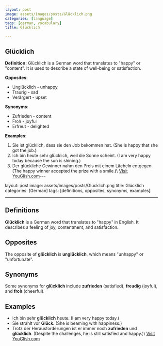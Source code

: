 ```yaml
---
layout: post
image: assets/images/posts/Glücklich.png
categories: [language]
tags: [german, vocabulary]
title: Glücklich

---
```


## Glücklich

**Definition:** Glücklich is a German word that translates to "happy" or "content". It is used to describe a state of well-being or satisfaction.

**Opposites:** 

- Unglücklich - unhappy
- Traurig - sad
- Verärgert - upset

**Synonyms:** 

- Zufrieden - content
- Froh - joyful
- Erfreut - delighted

**Examples:**

1. Sie ist glücklich, dass sie den Job bekommen hat. (She is happy that she got the job.)
2. Ich bin heute sehr glücklich, weil die Sonne scheint. (I am very happy today because the sun is shining.)
3. Der glückliche Gewinner nahm den Preis mit einem Lächeln entgegen. (The happy winner accepted the prize with a smile.)\ <a id="yg-widget-0" class="youglish-widget" data-query="Glücklich" data-lang="german" data-components="8412" data-auto-start="0" data-bkg-color="theme_light" data-title="How%20to%20pronounce%20Glücklich%20in%20German"  rel="nofollow" href="https://youglish.com">Visit YouGlish.com</a><script async src="https://youglish.com/public/emb/widget.js" charset="utf-8"></script>---

layout: post
image: assets/images/posts/Glücklich.png
title: Glücklich
categories: [German]
tags: [definitions, opposites, synonyms, examples]

---

## Definitions

**Glücklich** is a German word that translates to "happy" in English. It describes a feeling of joy, contentment, and satisfaction.

## Opposites

The opposite of **glücklich** is **unglücklich**, which means "unhappy" or "unfortunate".

## Synonyms

Some synonyms for **glücklich** include **zufrieden** (satisfied), **freudig** (joyful), and **froh** (cheerful).

## Examples

- Ich bin sehr **glücklich** heute. (I am very happy today.)
- Sie strahlt vor **Glück**. (She is beaming with happiness.)
- Trotz der Herausforderungen ist er immer noch **zufrieden** und **glücklich**. (Despite the challenges, he is still satisfied and happy.)\ <a id="yg-widget-0" class="youglish-widget" data-query="Glücklich" data-lang="german" data-components="8412" data-auto-start="0" data-bkg-color="theme_light" data-title="How%20to%20pronounce%20Glücklich%20in%20German"  rel="nofollow" href="https://youglish.com">Visit YouGlish.com</a><script async src="https://youglish.com/public/emb/widget.js" charset="utf-8"></script>